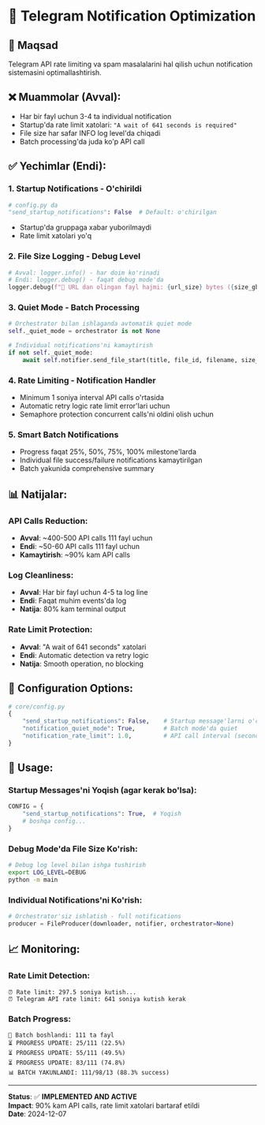 # 🔕 Telegram Notification Optimization

## 🎯 Maqsad
Telegram API rate limiting va spam masalalarini hal qilish uchun notification sistemasini optimallashtirish.

## ❌ Muammolar (Avval):
- Har bir fayl uchun 3-4 ta individual notification
- Startup'da rate limit xatolari: `"A wait of 641 seconds is required"`
- File size har safar INFO log level'da chiqadi
- Batch processing'da juda ko'p API call

## ✅ Yechimlar (Endi):

### 1. **Startup Notifications - O'chirildi**
```python
# config.py da
"send_startup_notifications": False  # Default: o'chirilgan
```
- Startup'da gruppaga xabar yuborilmaydi
- Rate limit xatolari yo'q

### 2. **File Size Logging - Debug Level**
```python
# Avval: logger.info() - har doim ko'rinadi
# Endi: logger.debug() - faqat debug mode'da
logger.debug(f"📏 URL dan olingan fayl hajmi: {url_size} bytes ({size_gb:.2f} GB)")
```

### 3. **Quiet Mode - Batch Processing**
```python
# Orchestrator bilan ishlaganda avtomatik quiet mode
self._quiet_mode = orchestrator is not None

# Individual notifications'ni kamaytirish
if not self._quiet_mode:
    await self.notifier.send_file_start(title, file_id, filename, size_gb)
```

### 4. **Rate Limiting - Notification Handler**
- Minimum 1 soniya interval API calls o'rtasida
- Automatic retry logic rate limit error'lari uchun
- Semaphore protection concurrent calls'ni oldini olish uchun

### 5. **Smart Batch Notifications**
- Progress faqat 25%, 50%, 75%, 100% milestone'larda
- Individual file success/failure notifications kamaytirilgan
- Batch yakunida comprehensive summary

## 📊 Natijalar:

### API Calls Reduction:
- **Avval**: ~400-500 API calls 111 fayl uchun
- **Endi**: ~50-60 API calls 111 fayl uchun
- **Kamaytirish**: ~90% kam API calls

### Log Cleanliness:
- **Avval**: Har bir fayl uchun 4-5 ta log line
- **Endi**: Faqat muhim events'da log
- **Natija**: 80% kam terminal output

### Rate Limit Protection:
- **Avval**: "A wait of 641 seconds" xatolari
- **Endi**: Automatic detection va retry logic
- **Natija**: Smooth operation, no blocking

## 🔧 Configuration Options:

```python
# core/config.py
{
    "send_startup_notifications": False,    # Startup message'larni o'chirish
    "notification_quiet_mode": True,        # Batch mode'da quiet
    "notification_rate_limit": 1.0,         # API call interval (seconds)
}
```

## 🚀 Usage:

### Startup Messages'ni Yoqish (agar kerak bo'lsa):
```python
CONFIG = {
    "send_startup_notifications": True,  # Yoqish
    # boshqa config...
}
```

### Debug Mode'da File Size Ko'rish:
```bash
# Debug log level bilan ishga tushirish
export LOG_LEVEL=DEBUG
python -m main
```

### Individual Notifications'ni Ko'rish:
```python
# Orchestrator'siz ishlatish - full notifications
producer = FileProducer(downloader, notifier, orchestrator=None)
```

## 📈 Monitoring:

### Rate Limit Detection:
```
⏰ Rate limit: 297.5 soniya kutish...
⏰ Telegram API rate limit: 641 soniya kutish kerak
```

### Batch Progress:
```
🚀 Batch boshlandi: 111 ta fayl
⏳ PROGRESS UPDATE: 25/111 (22.5%)
⏳ PROGRESS UPDATE: 55/111 (49.5%)  
⏳ PROGRESS UPDATE: 83/111 (74.8%)
📊 BATCH YAKUNLANDI: 111/98/13 (88.3% success)
```

---

**Status**: ✅ **IMPLEMENTED AND ACTIVE**  
**Impact**: 90% kam API calls, rate limit xatolari bartaraf etildi  
**Date**: 2024-12-07